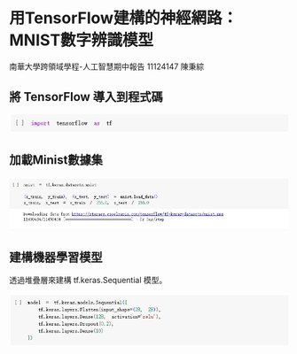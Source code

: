 # 用TensorFlow建構的神經網路：MNIST數字辨識模型
南華大學跨領域學程-人工智慧期中報告
11124147 陳秉綜

##  將 TensorFlow 導入到程式碼

![image](https://github.com/heart1beat/AI_Python/blob/main/import_tensorflow.jpg)

## 加載Minist數據集

![image](https://github.com/heart1beat/AI_Python/blob/main/mnist.jpg)

## 建構機器學習模型

透過堆疊層來建構 tf.keras.Sequential 模型。

![image](https://github.com/heart1beat/AI_Python/blob/main/model.jpg)
